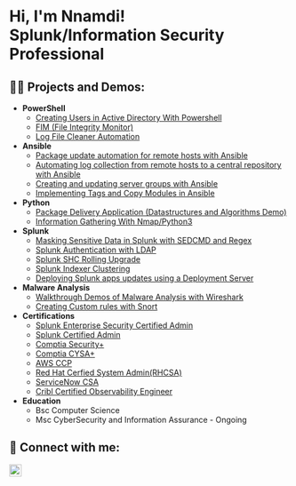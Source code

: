 <h1>Hi, I'm Nnamdi! <br/>Splunk/Information Security Professional</h1>

<h2>👨‍💻 Projects and Demos:</h2>

- <b>PowerShell</b>
  - [Creating Users in Active Directory With Powershell](https://github.com/Nwuche01/Creating-Users-in-Active-Directory-with-Powershell)
  - [FIM (File Integrity Monitor)](https://github.com/Nwuche01/Powershell_Intergrity_Fim)
  - [Log File Cleaner Automation](https://github.com/Nwuche01/Automated-Log-File-Cleaner) 
- <b>Ansible</b>
  - [Package update automation for remote hosts with Ansible](https://github.com/Nwuche01/Ansible)
  - [Automating log collection from remote hosts to a central repository with Ansible](https://github.com/Nwuche01/Ansible_collect-logs)
  - [Creating and updating server groups with Ansible](https://github.com/Nwuche01/Ansible_servers)
  - [Implementing Tags and Copy Modules in Ansible](https://github.com/Nwuche01/Ansible_Copy)
- <b>Python</b>
  - [Package Delivery Application (Datastructures and Algorithms Demo)](https://github.com/Nwuche01/Data-Structures-and-Algorithm/blob/main/README.md#usage)
  - [Information Gathering With Nmap/Python3](https://github.com/Nwuche01/Information-Gathering-with-Nmap-Python3/tree/main)
- <b>Splunk</b>
  - [Masking Sensitive Data in Splunk with SEDCMD and Regex](https://github.com/Nnamdi-spl/Maskinfg-Sensitve-Data-in-Splunk-with-SEDCMD-and-Regular-Expressions)
  - [Splunk Authentication with LDAP](https://github.com/Nnamdi-spl/Splunk-Authentication-with-LDAP)
  - [Splunk SHC Rolling Upgrade](https://github.com/Nnamdi-spl/Splunk-SHC-Upgrade)
  - [Splunk Indexer Clustering](https://github.com/Nwuche01/Splunk-Indexer-Cluster)
  - [Deploying Splunk apps updates using a Deployment Server](https://github.com/Nnamdi-spl/Deploying-Splunk-apps-and-configuration-updates-using-a-Deployment-Server)
- <b>Malware Analysis</b>
  - [Walkthrough Demos of Malware Analysis with Wireshark](https://github.com/Nwuche01/MalwareAnalysisWith-Wireshak)
  - [Creating Custom rules with Snort ](https://github.com/Nnamdi-spl/Creating-Custom-Rules-in-Snort)
- <b>Certifications</b>
  - [Splunk Enterprise Security Certified Admin](https://www.credly.com/badges/603c0768-ddc7-4b9c-818f-fe10153c5f7c)
  - [Splunk Certified Admin](https://www.credly.com/badges/7e54841b-5247-4c26-b5d4-9089ecfdc43f)
  - [Comptia Security+](https://www.credly.com/badges/f8252c61-6d69-4783-af96-d2023ac01c0c)
  - [Comptia CYSA+](https://www.credly.com/badges/4579e3da-9a9e-42ed-ae7f-4781e5d22275)
  - [AWS CCP](https://www.credly.com/badges/5e44fe98-3d20-41c0-99fa-8d2b85b3b802)
  - [Red Hat Cerfied System Admin(RHCSA)](https://rhtapps.redhat.com/certifications/badge/verify/QA27AQX7YEKTSUK2VBGKSVMJJEAEQU3CUPSQX2KSDXT6RW46LQ3T7ULZ55KZZ56SKO7EQ3ETTLYZQ4U5NQYTCNA62RUWOCM34WWBUYQ=)
  - [ServiceNow CSA](https://partnerportal.service-now.com/SearchCertificate.do)
  - [Cribl Certified Observability Engineer](https://ccoecertificates.cribl.io/4271df85-f337-496b-b208-5198443336b7#gs.9lf3o8)
- <b>Education</b>
  - Bsc Computer Science
  - Msc CyberSecurity and Information Assurance - Ongoing

<h2> 🤳 Connect with me:</h2>


[<img align="left" alt="JoshMadakor | LinkedIn" width="22px" src="https://cdn.jsdelivr.net/npm/simple-icons@v3/icons/linkedin.svg" />][linkedin]



[linkedin]: https://www.linkedin.com/in/nnamdi-n-950b95130/

<!--
*joshmadakor1/joshmadakor1** is a ✨ _special_ ✨ repository because its `README.md` (this file) appears on your GitHub profile.

Here are some ideas to get you started:

- 🔭 I’m currently working on ...
- 🌱 I’m currently learning ...
- 👯 I’m looking to collaborate on ...
- 🤔 I’m looking for help with ...
- 💬 Ask me about ...
- 📫 How to reach me: ...
- 😄 Pronouns: ...
- ⚡ Fun fact: ...
-->

